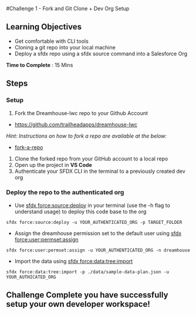 #Challenge 1 - Fork and Git Clone + Dev Org Setup

## Learning Objectives

* Get comfortable with CLI tools
* Cloning a git repo into your local machine
* Deploy a sfdx repo using a sfdx source command into a Salesforce Org

**Time to Complete** : 15 Mins

## Steps

### Setup

1. Fork the Dreamhouse-lwc repo to your Github Account

* https://github.com/trailheadapps/dreamhouse-lwc

_Hint: Instructions on how to fork a repo are available at the below:_
* [fork-a-repo](https://docs.github.com/en/github/getting-started-with-github/fork-a-repo)

1. Clone the forked repo from your GitHub account to a local repo
2. Open up the project in **VS Code**
3. Authenticate your SFDX CLI in the terminal to a previously created dev org

### Deploy the repo to the authenticated org

* Use [sfdx force:source:deploy](https://developer.salesforce.com/docs/atlas.en-us.sfdx_cli_reference.meta/sfdx_cli_reference/cli_reference_force_source.htm#cli_reference_force_source_deploy) in your terminal (use the -h flag to understand usage) to deploy this code base to the org

```
sfdx force:source:deploy -u YOUR_AUTHENTICATED_ORG -p TARGET_FOLDER
```

* Assign the dreamhouse permission set to the default user using [sfdx force:user:permset:assign](https://developer.salesforce.com/docs/atlas.en-us.sfdx\_cli\_reference.meta/sfdx\_cli\_reference/cli\_reference\_force\_user.htm#cli\_reference\_permset\_assign)

```
sfdx force:user:permset:assign -u YOUR_AUTHENTICATED_ORG -n dreamhouse
```

* Import the data using [sfdx force:data:tree:import](https://developer.salesforce.com/docs/atlas.en-us.sfdx\_cli\_reference.meta/sfdx\_cli\_reference/cli\_reference\_force\_data.htm#cli\_reference\_tree\_import)

```
sfdx force:data:tree:import -p ./data/sample-data-plan.json -u YOUR_AUTHICATED_ORG
```

## Challenge Complete you have successfully setup your own developer workspace!
